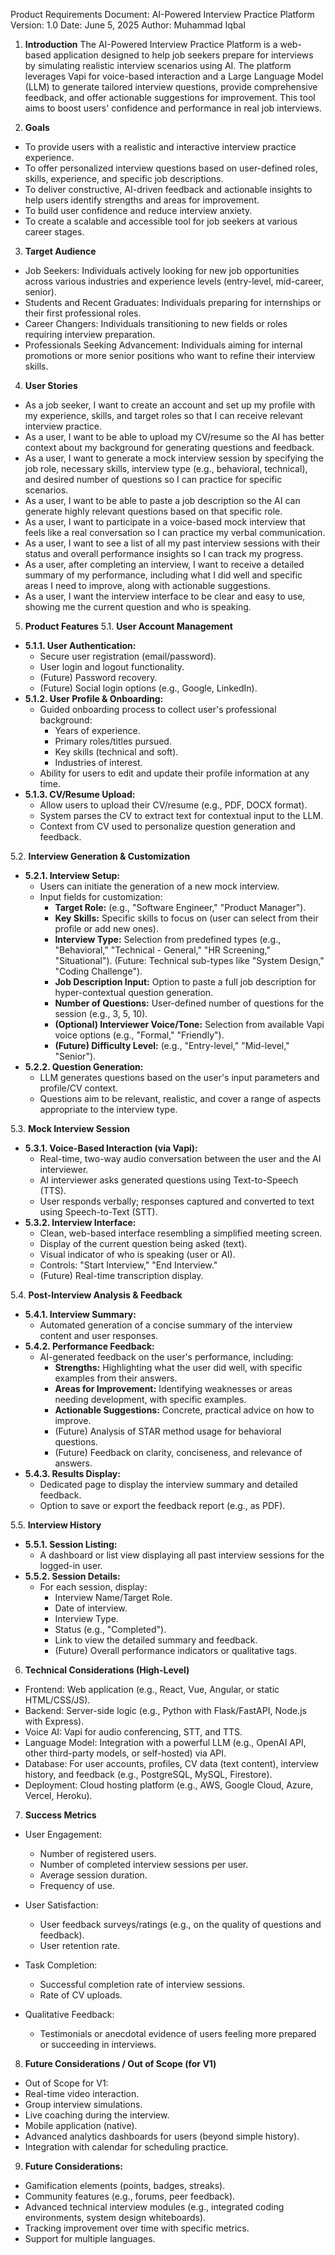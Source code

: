 Product Requirements Document: AI-Powered Interview Practice Platform
Version: 1.0
Date: June 5, 2025
Author: Muhammad Iqbal

1. **Introduction**
The AI-Powered Interview Practice Platform is a web-based application designed to help job seekers prepare for interviews by simulating realistic interview scenarios using AI. The platform leverages Vapi for voice-based interaction and a Large Language Model (LLM) to generate tailored interview questions, provide comprehensive feedback, and offer actionable suggestions for improvement. This tool aims to boost users' confidence and performance in real job interviews.

2. **Goals**
- To provide users with a realistic and interactive interview practice experience.
- To offer personalized interview questions based on user-defined roles, skills, experience, and specific job descriptions.
- To deliver constructive, AI-driven feedback and actionable insights to help users identify strengths and areas for improvement.
- To build user confidence and reduce interview anxiety.
- To create a scalable and accessible tool for job seekers at various career stages.

3. **Target Audience**
- Job Seekers: Individuals actively looking for new job opportunities across various industries and experience levels (entry-level, mid-career, senior).
- Students and Recent Graduates: Individuals preparing for internships or their first professional roles.
- Career Changers: Individuals transitioning to new fields or roles requiring interview preparation.
- Professionals Seeking Advancement: Individuals aiming for internal promotions or more senior positions who want to refine their interview skills.

4. **User Stories**
- As a job seeker, I want to create an account and set up my profile with my experience, skills, and target roles so that I can receive relevant interview practice.
- As a user, I want to be able to upload my CV/resume so the AI has better context about my background for generating questions and feedback.
- As a user, I want to generate a mock interview session by specifying the job role, necessary skills, interview type (e.g., behavioral, technical), and desired number of questions so I can practice for specific scenarios.
- As a user, I want to be able to paste a job description so the AI can generate highly relevant questions based on that specific role.
- As a user, I want to participate in a voice-based mock interview that feels like a real conversation so I can practice my verbal communication.
- As a user, I want to see a list of all my past interview sessions with their status and overall performance insights so I can track my progress.
- As a user, after completing an interview, I want to receive a detailed summary of my performance, including what I did well and specific areas I need to improve, along with actionable suggestions.
- As a user, I want the interview interface to be clear and easy to use, showing me the current question and who is speaking.

5. **Product Features**
5.1. **User Account Management**
* **5.1.1. User Authentication:**
    * Secure user registration (email/password).
    * User login and logout functionality.
    * (Future) Password recovery.
    * (Future) Social login options (e.g., Google, LinkedIn).
* **5.1.2. User Profile & Onboarding:**
    * Guided onboarding process to collect user's professional background:
        * Years of experience.
        * Primary roles/titles pursued.
        * Key skills (technical and soft).
        * Industries of interest.
    * Ability for users to edit and update their profile information at any time.
* **5.1.3. CV/Resume Upload:**
    * Allow users to upload their CV/resume (e.g., PDF, DOCX format).
    * System parses the CV to extract text for contextual input to the LLM.
    * Context from CV used to personalize question generation and feedback.

5.2. **Interview Generation & Customization**
* **5.2.1. Interview Setup:**
    * Users can initiate the generation of a new mock interview.
    * Input fields for customization:
        * **Target Role:** (e.g., "Software Engineer," "Product Manager").
        * **Key Skills:** Specific skills to focus on (user can select from their profile or add new ones).
        * **Interview Type:** Selection from predefined types (e.g., "Behavioral," "Technical - General," "HR Screening," "Situational"). (Future: Technical sub-types like "System Design," "Coding Challenge").
        * **Job Description Input:** Option to paste a full job description for hyper-contextual question generation.
        * **Number of Questions:** User-defined number of questions for the session (e.g., 3, 5, 10).
        * **(Optional) Interviewer Voice/Tone:** Selection from available Vapi voice options (e.g., "Formal," "Friendly").
        * **(Future) Difficulty Level:** (e.g., "Entry-level," "Mid-level," "Senior").
* **5.2.2. Question Generation:**
    * LLM generates questions based on the user's input parameters and profile/CV context.
    * Questions aim to be relevant, realistic, and cover a range of aspects appropriate to the interview type.

5.3. **Mock Interview Session**
* **5.3.1. Voice-Based Interaction (via Vapi):**
    * Real-time, two-way audio conversation between the user and the AI interviewer.
    * AI interviewer asks generated questions using Text-to-Speech (TTS).
    * User responds verbally; responses captured and converted to text using Speech-to-Text (STT).
* **5.3.2. Interview Interface:**
    * Clean, web-based interface resembling a simplified meeting screen.
    * Display of the current question being asked (text).
    * Visual indicator of who is speaking (user or AI).
    * Controls: "Start Interview," "End Interview."
    * (Future) Real-time transcription display.

5.4. **Post-Interview Analysis & Feedback**
* **5.4.1. Interview Summary:**
    * Automated generation of a concise summary of the interview content and user responses.
* **5.4.2. Performance Feedback:**
    * AI-generated feedback on the user's performance, including:
        * **Strengths:** Highlighting what the user did well, with specific examples from their answers.
        * **Areas for Improvement:** Identifying weaknesses or areas needing development, with specific examples.
        * **Actionable Suggestions:** Concrete, practical advice on how to improve.
        * (Future) Analysis of STAR method usage for behavioral questions.
        * (Future) Feedback on clarity, conciseness, and relevance of answers.
* **5.4.3. Results Display:**
    * Dedicated page to display the interview summary and detailed feedback.
    * Option to save or export the feedback report (e.g., as PDF).

5.5. **Interview History**
* **5.5.1. Session Listing:**
    * A dashboard or list view displaying all past interview sessions for the logged-in user.
* **5.5.2. Session Details:**
    * For each session, display:
        * Interview Name/Target Role.
        * Date of interview.
        * Interview Type.
        * Status (e.g., "Completed").
        * Link to view the detailed summary and feedback.
        * (Future) Overall performance indicators or qualitative tags.

6. **Technical Considerations (High-Level)**
- Frontend: Web application (e.g., React, Vue, Angular, or static HTML/CSS/JS).
- Backend: Server-side logic (e.g., Python with Flask/FastAPI, Node.js with Express).
- Voice AI: Vapi for audio conferencing, STT, and TTS.
- Language Model: Integration with a powerful LLM (e.g., OpenAI API, other third-party models, or self-hosted) via API.
- Database: For user accounts, profiles, CV data (text content), interview history, and feedback (e.g., PostgreSQL, MySQL, Firestore).
- Deployment: Cloud hosting platform (e.g., AWS, Google Cloud, Azure, Vercel, Heroku).

7. **Success Metrics**
- User Engagement:
    - Number of registered users.
    - Number of completed interview sessions per user.
    - Average session duration.
    - Frequency of use.

- User Satisfaction:
    - User feedback surveys/ratings (e.g., on the quality of questions and feedback).
    - User retention rate.

- Task Completion:
    - Successful completion rate of interview sessions.
    - Rate of CV uploads.

- Qualitative Feedback:
    - Testimonials or anecdotal evidence of users feeling more prepared or succeeding in interviews.

8. **Future Considerations / Out of Scope (for V1)**
- Out of Scope for V1:
- Real-time video interaction.
- Group interview simulations.
- Live coaching during the interview.
- Mobile application (native).
- Advanced analytics dashboards for users (beyond simple history).
- Integration with calendar for scheduling practice.

9. **Future Considerations:**
- Gamification elements (points, badges, streaks).
- Community features (e.g., forums, peer feedback).
- Advanced technical interview modules (e.g., integrated coding environments, system design whiteboards).
- Tracking improvement over time with specific metrics.
- Support for multiple languages.